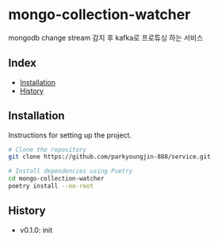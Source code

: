 # mongo-collection-watcher

mongodb change stream 감지 후 kafka로 프로튜싱 하는 서비스

## Index

- [Installation](#installation)
- [History](#History)

## Installation

Instructions for setting up the project.

```bash
# Clone the repository
git clone https://github.com/parkyoungjin-888/service.git

# Install dependencies using Poetry
cd mongo-collection-watcher
poetry install --no-root
```

## History
+ v0.1.0: init
